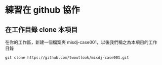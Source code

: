 
# 練習在 github 協作

## 在工作目錄 clone 本項目
在你的工作區，新建一個檔案夾 misdj-case001，以後我們稱之為本項目的工作目錄


```
git clone https://github.com/twoutlook/misdj-case001.git
```